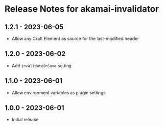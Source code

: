 # Release Notes for akamai-invalidator

## 1.2.1 - 2023-06-05

-   Allow any Craft Element as source for the last-modified header

## 1.2.0 - 2023-06-02

-   Add `invalidateOnSave` setting

## 1.1.0 - 2023-06-01

-   Allow environment variables as plugin settings

## 1.0.0 - 2023-06-01

-   Initial release
